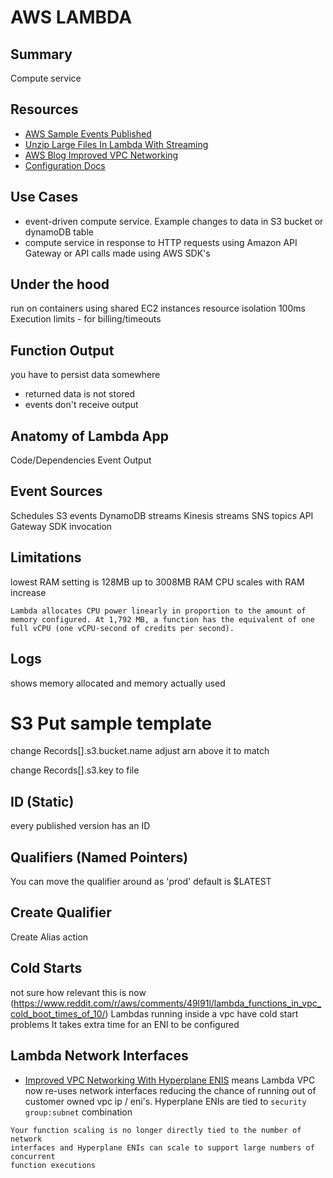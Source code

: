 # AWS LAMBDA

## Summary

Compute service

## Resources

- [AWS Sample Events Published](https://docs.aws.amazon.com/lambda/latest/dg/eventsources.html#eventsources-api-gateway-request)
- [Unzip Large Files In Lambda With Streaming](https://medium.com/@johnpaulhayes/how-extract-a-huge-zip-file-in-an-amazon-s3-bucket-by-using-aws-lambda-and-python-e32c6cf58f06)
- [AWS Blog Improved VPC Networking](https://aws.amazon.com/blogs/compute/announcing-improved-vpc-networking-for-aws-lambda-functions/)
- [Configuration Docs](https://docs.aws.amazon.com/lambda/latest/dg/configuration-console.html)

## Use Cases

- event-driven compute service. Example changes to data in S3 bucket or dynamoDB
  table
- compute service in response to HTTP requests using Amazon API Gateway or API
  calls made using AWS SDK's

## Under the hood

run on containers
using shared EC2 instances
resource isolation
100ms Execution limits - for billing/timeouts

## Function Output

you have to persist data somewhere

- returned data is not stored
- events don't receive output

## Anatomy of Lambda App

Code/Dependencies
Event
Output

## Event Sources

Schedules
S3 events
DynamoDB streams
Kinesis streams
SNS topics
API Gateway
SDK invocation

## Limitations

lowest RAM setting is 128MB
up to 3008MB RAM
CPU scales with RAM increase

```
Lambda allocates CPU power linearly in proportion to the amount of memory configured. At 1,792 MB, a function has the equivalent of one full vCPU (one vCPU-second of credits per second).
```

## Logs

shows memory allocated and memory actually used

# S3 Put sample template

change Records[].s3.bucket.name
adjust arn above it to match

change Records[].s3.key to file

## ID (Static)

every published version has an ID

## Qualifiers (Named Pointers)

You can move the qualifier around as 'prod'
default is \$LATEST

## Create Qualifier

Create Alias action

## Cold Starts

not sure how relevant this is now
(https://www.reddit.com/r/aws/comments/49l91l/lambda_functions_in_vpc_cold_boot_times_of_10/)
Lambdas running inside a vpc have cold start problems
It takes extra time for an ENI to be configured

## Lambda Network Interfaces

- [Improved VPC Networking With Hyperplane ENIS](https://aws.amazon.com/blogs/compute/announcing-improved-vpc-networking-for-aws-lambda-functions/)
  means Lambda VPC now re-uses network interfaces reducing the chance of running
  out of customer owned vpc ip / eni's.
  Hyperplane ENIs are tied to `security group:subnet` combination

```
Your function scaling is no longer directly tied to the number of network
interfaces and Hyperplane ENIs can scale to support large numbers of concurrent
function executions
```
